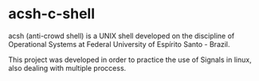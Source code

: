 # acsh-c-shell

acsh (anti-crowd shell) is a UNIX shell developed on the discipline of Operational Systems at Federal University of Espírito Santo - Brazil.

This project was developed in order to practice the use of Signals in linux, also dealing with multiple proccess.
